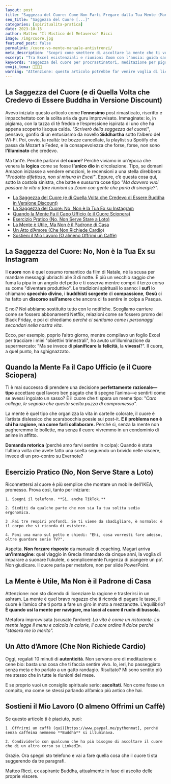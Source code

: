 ```yaml
---
layout: post
title: "Saggezza del Cuore: Come Non Farti Fregare dalla Tua Mente (Manuale per Ex Buddha in Saldo)"
seo_title: "Saggezza del Cuore [...]"
categories: [spiritualita-pratica]
date: 2023-10-15
author: Matteo "Il Mistico del Metaverso" Ricci
image: /img/cuore.jpg
featured_post: false
permalink: /cuore-vs-mente-manuale-antistronzi/
meta_description: "Scopri come smettere di ascoltare la mente che ti vuole infilare in un ufficio open space dell'anima. Esercizi pratici per ex illuminati in crisi e aspiranti poeti falliti."
excerpt: "Tra Excel esistenziali e riunioni Zoom con l'ansia: guida sarcastica per chi credeva di essere Buddha ma fa fatica a staccare le notifiche."
keywords: "saggezza del cuore per procrastinatori, meditazione per pigri, come non diventare uno zombie da ufficio, detox spirituale low cost, ribellione alla mente razionale"
emoji_tema: 💼🔥🙏😂
warning: "Attenzione: questo articolo potrebbe far venire voglia di licenziare la tua ansia e sposare un cactus simbolico"
---
```


## La Saggezza del Cuore (e di Quella Volta che Credevo di Essere Buddha in Versione Discount)

Avevo iniziato questo articolo come **l’ennesimo** post rimasticato, riscritto e impacchettato con la solita aria da guru improvvisato. Immaginate: io, in pigiama, con la tazza di tè freddo e l’espressione ispirata di uno che ha appena scoperto l’acqua calda. *"Scriverò della saggezza del cuore!*", pensavo, gonfio di un entusiasmo da novello **Siddhartha** sotto l’albero del Wi-Fi. Poi, ovvio, la realtà: tre bozze cancellate, la playlist su Spotify che passa da Mozart a Fedez, e la consapevolezza che forse, forse, non sono **l’illuminato** che credevo.

Ma tant’è. Perché parlarvi del **cuore**? Perché viviamo in un’epoca che venera la **logica** come se fosse **l’unico** **dio** in circolazione. Tipo, se domani Amazon iniziasse a vendere emozioni, le recensioni a una stella direbbero: *"Prodotto difettoso, non si misura in Excel"*. Eppure, c’è questa cosa qui, sotto la costola sinistra, che batte e sussurra cose tipo *"Ma davvero vuoi passare la vita a fare riunioni su Zoom con gente che parla di sinergie?".*

- [La Saggezza del Cuore (e di Quella Volta che Credevo di Essere Buddha in Versione Discount)](#la-saggezza-del-cuore-e-di-quella-volta-che-credevo-di-essere-buddha-in-versione-discount)
- [La Saggezza del Cuore: No, Non è la Tua Ex su Instagram](#la-saggezza-del-cuore-no-non-è-la-tua-ex-su-instagram)
- [Quando la Mente Fa il Capo Ufficio (e il Cuore Sciopera)](#quando-la-mente-fa-il-capo-ufficio-e-il-cuore-sciopera)
- [Esercizio Pratico (No, Non Serve Stare a Loto)](#esercizio-pratico-no-non-serve-stare-a-loto)
- [La Mente è Utile, Ma Non è il Padrone di Casa](#la-mente-è-utile-ma-non-è-il-padrone-di-casa)
- [Un Atto d’Amore (Che Non Richiede Cardio)](#un-atto-damore-che-non-richiede-cardio)
- [Sostieni il Mio Lavoro (O almeno Offrimi un Caffè)](#sostieni-il-mio-lavoro-o-almeno-offrimi-un-caffè)



##  La Saggezza del Cuore: No, Non è la Tua Ex su Instagram

Il **cuore** non è quel cosumo romantico da film di Natale, né la scusa per mandare messaggi ubriachi alle 3 di notte. È più un vecchio saggio che fuma la pipa in un angolo del petto e ti osserva mentre compri il terzo corso su come "diventare produttivo". Le tradizioni spirituali lo sanno: i **sufi** lo chiamano **specchio** **divino**, i **buddhisti** **sorgente** di **compassione**, **Gesù** ci ha fatto un **discorso** **sull’amore** che ancora ci fa sentire in colpa a Pasqua.

E noi? Noi abbiamo sostituito tutto con le notifiche. Scegliamo carriere come se fossero abbonamenti Netflix, relazioni come se fossero promo del Black Friday, e poi ci chiediamo *perché ci sentiamo come i personaggi secondari nella nostra vita*.

Ecco, per esempio, poprio l’altro giorno, mentre compilavo un foglio Excel per tracciare i miei "obiettivi trimestrali", ho avuto un’illuminazione da supermercato: "Ma se invece di **pianificare** la **felicità**, la **vivessi**?". Il cuore, a quel punto, ha sghignazzato.

## Quando la Mente Fa il Capo Ufficio (e il Cuore Sciopera)

Ti è mai successo di prendere una decisione **perfettamente** **razionale—tipo** accettare quel lavoro ben pagato che ti spegne l’anima—e sentirti come se avessi ingoiato un sasso? È il cuore che ti spara un meme tipo: "*Caro collega, le segnalo che questa scelta puzza di compromesso".*

La mente è quel tipo che organizza la vita in cartelle colorate, il cuore è l’artista dislessico che scarabocchia poesie sui post-it. **E il problema non è chi ha ragione, ma come farli collaborare.** Perché sì, senza la mente non pagheremmo le bollette, ma senza il cuore vivremmo in un condominio di anime in affitto.

**Domanda retorica** (perché amo farvi sentire in colpa): Quando è stata l’ultima volta che avete fatto una scelta seguendo un brivido nelle viscere, invece di un pro-contro su Evernote?

## Esercizio Pratico (No, Non Serve Stare a Loto)

Riconnettersi al cuore è più semplice che montare un mobile dell’IKEA, promesso. 
Prova così, tanto per iniziare:

    1. Spegni il telefono. **Sì, anche TikTok.**

    2. Siediti da qualche parte che non sia la tua solita sedia ergonomica.

    3 .Fai tre respiri profondi. Se ti viene da sbadigliare, è normale: è il corpo che si ricorda di esistere.

    4. Poni una mano sul petto e chiedi: "Ehi, cosa vorresti fare adesso, oltre guardare serie TV?".

Aspetta. **Non forzare risposte** da manuale di coaching. Magari arriva **un’immagine**: quel viaggio in Grecia rimandato da cinque anni, la voglia di imparare a suonare l’ukulele, o semplicemente l’urgenza di piangere un po’. Non giudicare. Il cuore parla per metafore, non per slide PowerPoint.

## La Mente è Utile, Ma Non è il Padrone di Casa

Attenzione: non sto dicendo di licenziare la ragione e trasferirsi in un ashram. La mente è quel bravo ragazzo che ti ricorda di pagare le tasse, il cuore è l’amico che ti porta a fare un giro in moto a mezzanotte. L’equilibrio? **È quando usi la mente per navigare, ma lasci al cuore il ruolo di bussola.**

Metafora improvvisata (scusate l’ardore): *La vita è come un ristorante. La mente legge il menu e calcola le calorie, il cuore ordina il dolce perché "stasera me lo merito".*

## Un Atto d’Amore (Che Non Richiede Cardio)

Oggi, regalati 10 minuti di **autenticità**. Non servono ore di meditazione o cene bio: basta una cosa che ti faccia sentire vivo. Io, ieri, ho passeggiato senza meta e ho parlato a un gatto randagio. Risultato? Mi sono sentito più me stesso che in tutte le riunioni del mese.

E se proprio vuoi un consiglio spirituale serio: **ascoltati**. Non come fosse un compito, ma come se stessi parlando all’amico più antico che hai.

## Sostieni il Mio Lavoro (O almeno Offrimi un Caffè)

Se questo articolo ti è piaciuto, puoi:

    1 .Offrirmi un caffè (qui)[https://www.paypal.me/pythonmat], perché senza caffeina nemmeno **Buddha** si illuminava.

    2. Condividerlo con qualcuno che ha più bisogno di ascoltare il cuore che di un altro corso su LinkedIn.

Grazie. Ora spegni sto telefono e vai a fare quella cosa che il cuore ti sta suggerendo da tre paragrafi.

Matteo Ricci, ex aspirante Buddha, attualmente in fase di ascolto delle proprie viscere.

